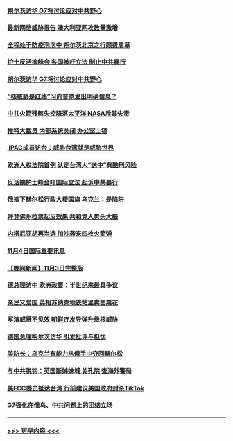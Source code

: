 #### [朔尔茨访华  G7将讨论应对中共野心](../pages/prog202/a103567674.md?t=11051001) 
#### [最新网络威胁报告 澳大利亚网攻数量激增](../pages/prog202/a103567616.md?t=11051001) 
#### [全程处于防疫泡泡中 朔尔茨北京之行颇费周章](../pages/prog202/a103567594.md?t=11051001) 
#### [护士反活摘峰会 各国被吁立法 制止中共暴行](../pages/prog202/a103567460.md?t=11051001) 
#### [朔尔茨访华  G7将讨论应对中共野心](../pages/prog202/a103567461.md?t=11051001) 
#### [“核威胁是红线”习向普京发出明确信息？](../pages/prog202/a103567350.md?t=11051001) 
#### [中共火箭残骸失控降落太平洋 NASA斥其失责](../pages/prog202/a103567390.md?t=11051001) 
#### [推特大裁员 内部系统关闭 办公室上锁](../pages/prog202/a103567391.md?t=11051001) 
#### [ IPAC成员访台：威胁台湾就是威胁世界](../pages/prog202/a103567380.md?t=11051001) 
#### [欧洲人权法院首例 认定台湾人“送中”有酷刑风险](../pages/prog202/a103567334.md?t=11051001) 
#### [反活摘护士峰会吁国际立法 起诉中共暴行](../pages/prog202/a103567324.md?t=11051001) 
#### [俄摘下赫尔松行政大楼国旗 乌克兰：是陷阱](../pages/prog202/a103567249.md?t=11051001) 
#### [拜登佛州拉票起反效果 共和党人势头大振](../pages/prog202/a103567262.md?t=11051001) 
#### [内塔尼亚胡再当选 加沙袭来四枚火箭弹](../pages/prog202/a103567256.md?t=11051001) 
#### [11月4日国际重要讯息](../pages/prog202/a103567223.md?t=11051001) 
#### [【晚间新闻】11月3日完整版](../pages/prog202/a103566991.md?t=11051001) 
#### [德总理访中 欧洲政要：半世纪来最具争议](../pages/prog202/a103567003.md?t=11051001) 
#### [亲民又爱国 英相苏纳克地铁站里卖罂粟花](../pages/prog202/a103566875.md?t=11051001) 
#### [军演威慑不见效 朝鲜连发导弹升级核威胁](../pages/prog202/a103566880.md?t=11051001) 
#### [德国总理朔尔茨访华 引发批评与担忧](../pages/prog202/a103566837.md?t=11051001) 
#### [美防长：乌克兰有能力从俄手中夺回赫尔松](../pages/prog202/a103566780.md?t=11051001) 
#### [与中共脱钩：英国断姊妹城 关孔院 查海外警局](../pages/prog202/a103566771.md?t=11051001) 
#### [美FCC委员抵达台湾 行前建议美国政府封杀TikTok](../pages/prog202/a103566615.md?t=11051001) 
#### [G7强化在俄乌、中共问题上的团结立场](../pages/prog202/a103566658.md?t=11051001) 

----
#### [ >>> 更早内容 <<< ](../indexes/prog202-earlier.md)
